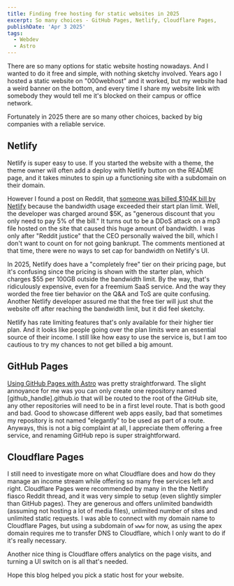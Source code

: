```yaml
---
title: Finding free hosting for static websites in 2025
excerpt: So many choices - GitHub Pages, Netlify, Cloudflare Pages, 
publishDate: 'Apr 3 2025'
tags:
  - Webdev
  - Astro
---
```

There are so many options for static website hosting nowadays. And I wanted to do it free and simple, with nothing sketchy involved. Years ago I hosted a static website on "000webhost" and it worked, but my website had a weird banner on the bottom, and every time I share my website link with somebody they would tell me it's blocked on their campus or office network.

Fortunately in 2025 there are so many other choices, backed by big companies with a reliable service.

## Netlify

Netlify is super easy to use. If you started the website with a theme, the theme owner will often add a deploy with Netlify button on the README page, and it takes minutes to spin up a functioning site with a subdomain on their domain. 

However I found a post on Reddit, that [someone was billed $104K bill by Netlify](https://www.reddit.com/r/webdev/comments/1b14bty/netlify_just_sent_me_a_104k_bill_for_a_simple/?rdt=35066) because the bandwidth usage exceeded their start plan limit. Well, the developer was charged around $5K, as "generous discount that you only need to pay 5% of the bill." It turns out to be a DDoS attack on a mp3 file hosted on the site that caused this huge amount of bandwidth. I was only after "Reddit justice" that the CEO personally waived the bill, which I don't want to count on for not going bankrupt. The comments mentioned at that time, there were no ways to set cap for bandwidth on Netlify's UI. 

In 2025, Netlify does have a "completely free" tier on their pricing page, but it's confusing since the pricing is shown with the starter plan, which charges $55 per 100GB outside the bandwidth limit. By the way, that's ridiculously expensive, even for a freemium SaaS service. And the way they worded the free tier behavior on the Q&A and ToS are quite confusing. Another Netlify developer assured me that the free tier will just shut the website off after reaching the bandwidth limit, but it did feel sketchy. 

Netlify has rate limiting features that's only available for their higher tier plan. And it looks like people going over the plan limits were an essential source of their income. I still like how easy to use the service is, but I am too cautious to try my chances to not get billed a big amount.



## GitHub Pages

[Using GitHub Pages with Astro](https://docs.astro.build/en/guides/deploy/github/) was pretty straightforward. The slight annoyance for me was you can only create one repository named [github_handle].github.io that will be routed to the root of the GitHub site, any other repositories will need to be in a first level route. That is both good and bad. Good to showcase different web apps easily, bad that sometimes my repository is not named "elegantly" to be used as part of a route. Anyways, this is not a big complaint at all, I appreciate them offering a free service, and renaming GitHub repo is super straightforward. 

## Cloudflare Pages

I still need to investigate more on what Cloudflare does and how do they manage an income stream while offering so many free services left and right. Cloudflare Pages were recommended by many in the the Netlify fiasco Reddit thread, and it was very simple to setup (even slightly simpler than GitHub pages). They are generous and offers unlimited bandwidth (assuming not hosting a lot of media files), unlimited number of sites and unlimited static requests. I was able to connect with my domain name to Cloudflare Pages, but using a subdomain of `www` for now, as using the apex domain requires me to transfer DNS to Cloudflare, which I only want to do if it's really necessary. 

Another nice thing is Cloudflare offers analytics on the page visits, and turning a UI switch on is all that's needed.

Hope this blog helped you pick a static host for your website.
<!--stackedit_data:
eyJoaXN0b3J5IjpbLTE3NTE1NTQwMjYsLTk0NDUzMTgwOV19
-->
